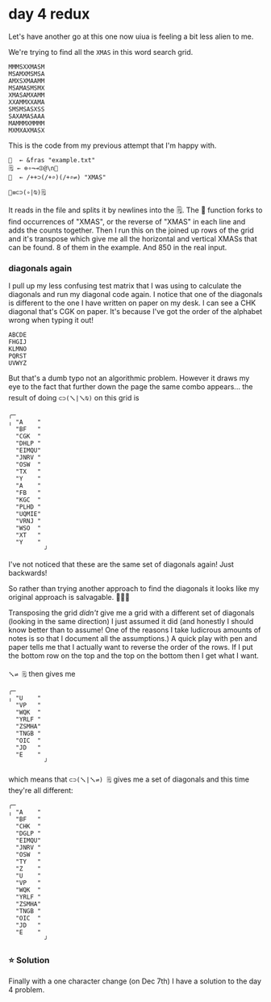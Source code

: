 # day 4 redux

Let's have another go at this one now uiua is feeling a bit less alien to me.

We're trying to find all the `XMAS` in this word search grid.
```
MMMSXXMASM
MSAMXMSMSA
AMXSXMAAMM
MSAMASMSMX
XMASAMXAMM
XXAMMXXAMA
SMSMSASXSS
SAXAMASAAA
MAMMMXMMMM
MXMXAXMASX
```

This is the code from my previous attempt that I'm happy with.
```
💾  ← &fras "example.txt"
🗒️ ← ⊜∘¬⊸⦷@\n💾
🎄  ← /++⊃(/+⌕)(/+⌕⇌) "XMAS"

🎄≡⊂⊃(∘|⍉)🗒️
```
It reads in the file and splits it by newlines into the 🗒️.
The 🎄 function forks to find occurrences of "XMAS", or the reverse of "XMAS" in each line and adds the counts together.
Then I run this on the joined up rows of the grid and it's transpose which give me all the horizontal and vertical XMASs that can be found. 8 of them in the example. And 850 in the real input.

### diagonals again

I pull up my less confusing test matrix that I was using to calculate the diagonals and run my diagonal code again. I notice that one of the diagonals is different to the one I have written on paper on my desk.  I can see a CHK diagonal that's CGK on paper. It's because I've got the order of the alphabet wrong when typing it out!

```
ABCDE
FHGIJ
KLMNO
PQRST
UVWYZ
```

But that's a dumb typo not an algorithmic problem. However it draws my eye to the fact that further down the page the same combo appears... the result of doing `⊂⊃(𒑳|𒑳⍉)` on this grid is
```
╭─         
╷ "A    "  
  "BF   "  
  "CGK  "  
  "DHLP "  
  "EIMQU"  
  "JNRV "  
  "OSW  "  
  "TX   "  
  "Y    "  
  "A    "  
  "FB   "  
  "KGC  "  
  "PLHD "  
  "UQMIE"  
  "VRNJ "  
  "WSO  "  
  "XT   "  
  "Y    "  
		  ╯
```

I've not noticed that these are the same set of diagonals again! Just backwards!

So rather than trying another approach to find the diagonals it looks like my original approach is salvagable. 👩🏻‍🔧

Transposing the grid *didn't* give me a grid with a different set of diagonals (looking in the same direction) I just assumed it did (and honestly I should know better than to assume! One of the reasons I take ludicrous amounts of notes is so that I document all the assumptions.) A quick play with pen and paper tells me that I actually want to reverse the order of the rows. If I put the bottom row on the top and the top on the bottom then I get what I want.

`𒑳⇌ 🗒️` then gives me
```
╭─         
╷ "U    "  
  "VP   "  
  "WQK  "  
  "YRLF "  
  "ZSMHA"  
  "TNGB "  
  "OIC  "  
  "JD   "  
  "E    "  
		  ╯
```

which means that `⊂⊃(𒑳|𒑳⇌) 🗒️` gives me a set of diagonals and this time they're all different:

```
╭─         
╷ "A    "  
  "BF   "  
  "CHK  "  
  "DGLP "  
  "EIMQU"  
  "JNRV "  
  "OSW  "  
  "TY   "  
  "Z    "  
  "U    "  
  "VP   "  
  "WQK  "  
  "YRLF "  
  "ZSMHA"  
  "TNGB "  
  "OIC  "  
  "JD   "  
  "E    "  
		  ╯
```

### ⭐️ Solution
Finally with a one character change (on Dec 7th) I have a solution to the day 4 problem.